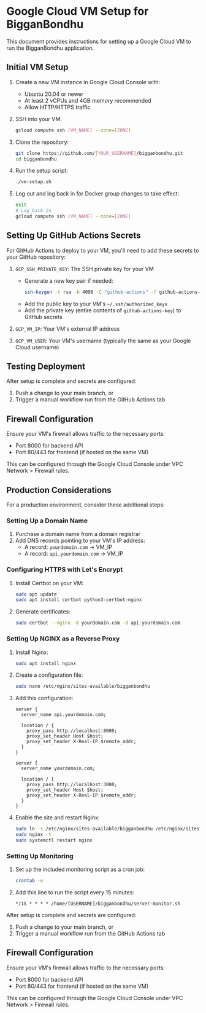 # Google Cloud VM Setup for BigganBondhu

This document provides instructions for setting up a Google Cloud VM to run the BigganBondhu application.

## Initial VM Setup

1. Create a new VM instance in Google Cloud Console with:

   - Ubuntu 20.04 or newer
   - At least 2 vCPUs and 4GB memory recommended
   - Allow HTTP/HTTPS traffic

2. SSH into your VM:

   ```bash
   gcloud compute ssh [VM_NAME] --zone=[ZONE]
   ```

3. Clone the repository:

   ```bash
   git clone https://github.com/[YOUR_USERNAME]/bigganbondhu.git
   cd bigganbondhu
   ```

4. Run the setup script:

   ```bash
   ./vm-setup.sh
   ```

5. Log out and log back in for Docker group changes to take effect:
   ```bash
   exit
   # Log back in
   gcloud compute ssh [VM_NAME] --zone=[ZONE]
   ```

## Setting Up GitHub Actions Secrets

For GitHub Actions to deploy to your VM, you'll need to add these secrets to your GitHub repository:

1. `GCP_SSH_PRIVATE_KEY`: The SSH private key for your VM

   - Generate a new key pair if needed:
     ```bash
     ssh-keygen -t rsa -b 4096 -C "github-actions" -f github-actions-key
     ```
   - Add the public key to your VM's `~/.ssh/authorized_keys`
   - Add the private key (entire contents of `github-actions-key`) to GitHub secrets

2. `GCP_VM_IP`: Your VM's external IP address

3. `GCP_VM_USER`: Your VM's username (typically the same as your Google Cloud username)

## Testing Deployment

After setup is complete and secrets are configured:

1. Push a change to your main branch, or
2. Trigger a manual workflow run from the GitHub Actions tab

## Firewall Configuration

Ensure your VM's firewall allows traffic to the necessary ports:

- Port 8000 for backend API
- Port 80/443 for frontend (if hosted on the same VM)

This can be configured through the Google Cloud Console under VPC Network > Firewall rules.

## Production Considerations

For a production environment, consider these additional steps:

### Setting Up a Domain Name

1. Purchase a domain name from a domain registrar
2. Add DNS records pointing to your VM's IP address:
   - A record: `yourdomain.com` → VM_IP
   - A record: `api.yourdomain.com` → VM_IP

### Configuring HTTPS with Let's Encrypt

1. Install Certbot on your VM:

   ```bash
   sudo apt update
   sudo apt install certbot python3-certbot-nginx
   ```

2. Generate certificates:
   ```bash
   sudo certbot --nginx -d yourdomain.com -d api.yourdomain.com
   ```

### Setting Up NGINX as a Reverse Proxy

1. Install Nginx:

   ```bash
   sudo apt install nginx
   ```

2. Create a configuration file:

   ```bash
   sudo nano /etc/nginx/sites-available/bigganbondhu
   ```

3. Add this configuration:

   ```nginx
   server {
     server_name api.yourdomain.com;

     location / {
       proxy_pass http://localhost:8000;
       proxy_set_header Host $host;
       proxy_set_header X-Real-IP $remote_addr;
     }
   }

   server {
     server_name yourdomain.com;

     location / {
       proxy_pass http://localhost:3000;
       proxy_set_header Host $host;
       proxy_set_header X-Real-IP $remote_addr;
     }
   }
   ```

4. Enable the site and restart Nginx:
   ```bash
   sudo ln -s /etc/nginx/sites-available/bigganbondhu /etc/nginx/sites-enabled/
   sudo nginx -t
   sudo systemctl restart nginx
   ```

### Setting Up Monitoring

1. Set up the included monitoring script as a cron job:

   ```bash
   crontab -e
   ```

2. Add this line to run the script every 15 minutes:
   ```
   */15 * * * * /home/[USERNAME]/bigganbondhu/server-monitor.sh
   ```

After setup is complete and secrets are configured:

1. Push a change to your main branch, or
2. Trigger a manual workflow run from the GitHub Actions tab

## Firewall Configuration

Ensure your VM's firewall allows traffic to the necessary ports:

- Port 8000 for backend API
- Port 80/443 for frontend (if hosted on the same VM)

This can be configured through the Google Cloud Console under VPC Network > Firewall rules.
